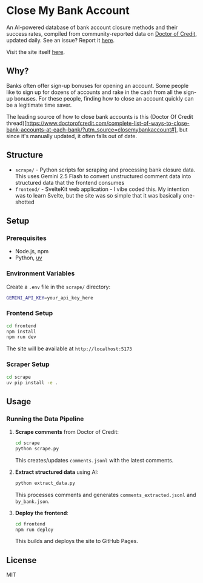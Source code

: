 # Close My Bank Account

An AI-powered database of bank account closure methods and their success rates, compiled from community-reported data on [Doctor of Credit](https://www.doctorofcredit.com/complete-list-of-ways-to-close-bank-accounts-at-each-bank/), updated daily. See an issue? Report it [here](https://github.com/Mattwmaster58/close-my-bank-account/issues).

Visit the site itself [here](https://mattwmaster58.github.io/close-my-bank-account/).

## Why?

Banks often offer sign-up bonuses for opening an account. Some people like to sign up for dozens of accounts and rake in the cash from all the sign-up bonuses. For these people, finding how to close an account quickly can be a legitimate time saver.

The leading source of how to close bank accounts is this (Doctor Of Credit thread)[https://www.doctorofcredit.com/complete-list-of-ways-to-close-bank-accounts-at-each-bank/?utm_source=closemybankaccount#], but since it's manually updated, it often falls out of date.

## Structure

- `scrape/` - Python scripts for scraping and processing bank closure data. This uses Gemini 2.5 Flash to convert unstructured comment data into structured data that the frontend consumes
- `frontend/` - SvelteKit web application - I vibe coded this. My intention was to learn Svelte, but the site was so simple that it was basically one-shotted

## Setup

### Prerequisites

- Node.js, npm
- Python, [uv](https://github.com/astral-sh/uv)

### Environment Variables

Create a `.env` file in the `scrape/` directory:

```bash
GEMINI_API_KEY=your_api_key_here
```

### Frontend Setup

```bash
cd frontend
npm install
npm run dev
```

The site will be available at `http://localhost:5173`

### Scraper Setup

```bash
cd scrape
uv pip install -e .
```

## Usage

### Running the Data Pipeline

1. **Scrape comments** from Doctor of Credit:
   ```bash
   cd scrape
   python scrape.py
   ```
   This creates/updates `comments.jsonl` with the latest comments.

2. **Extract structured data** using AI:
   ```bash
   python extract_data.py
   ```
   This processes comments and generates `comments_extracted.jsonl` and `by_bank.json`.

3. **Deploy the frontend**:
   ```bash
   cd frontend
   npm run deploy
   ```
   This builds and deploys the site to GitHub Pages.


## License

MIT
